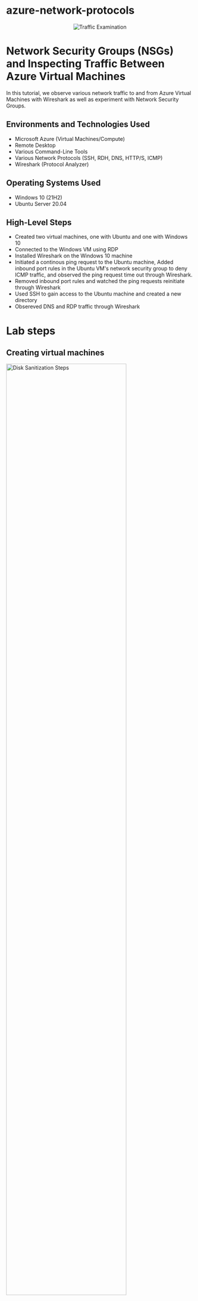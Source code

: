 # azure-network-protocols

<p align="center">
<img src="https://i.imgur.com/Ua7udoS.png" alt="Traffic Examination"/>
</p>

<h1>Network Security Groups (NSGs) and Inspecting Traffic Between Azure Virtual Machines</h1>
In this tutorial, we observe various network traffic to and from Azure Virtual Machines with Wireshark as well as experiment with Network Security Groups. <br />



<h2>Environments and Technologies Used</h2>

- Microsoft Azure (Virtual Machines/Compute)
- Remote Desktop
- Various Command-Line Tools
- Various Network Protocols (SSH, RDH, DNS, HTTP/S, ICMP)
- Wireshark (Protocol Analyzer)

<h2>Operating Systems Used </h2>

- Windows 10 (21H2)
- Ubuntu Server 20.04

<h2>High-Level Steps</h2>

- Created two virtual machines, one with Ubuntu and one with Windows 10
- Connected to the Windows VM using RDP
- Installed Wireshark on the Windows 10 machine
- Initiated a continous ping request to the Ubuntu machine, Added inbound port rules in the Ubuntu VM's network security group to deny ICMP traffic, and observed the ping request time out through Wireshark.
- Removed inbound port rules and watched the ping requests reinitiate through Wireshark
- Used SSH to gain access to the Ubuntu machine and created a new directory
- Obsereved DNS and RDP traffic through Wireshark

<h1>Lab steps </h1>
<h2>Creating virtual machines</h2>
<p>
<img src="https://i.imgur.com/YK94SIh.png" height="80%" width="80%" alt="Disk Sanitization Steps"/>
</p>
<p>
I created two virtual machines to monitor traffic between eachother. The first virtual machine was a windows 10 machine and the second virtual machine was a linux machine. I used RDP(Remote Desktop Protocol) and SSH(Secure Shell) to communicate between the two machines.
</p>
<br />

<h2>Setting up environment </h2>
<p>
I used Wireshark to monitor traffic to monitor packets. For example, I used the ICMP(Internet Control Message Protocol) to monitor echo requests between both of my machines.
</p>
<br />

<p>
<img src="https://i.imgur.com/SDL7FsW.png" height="80%" width="80%" alt="Disk Sanitization Steps"/>
</p>
<br />
<h2>Blocking ports wiht Azure firewall</h2>
<p>
The next step of my project was to block contious echo requests through Azure firewall. I did this by going to the Networking section of my second virtual machine which enabled me to change the inbound port rules for my machine. When changing the inbound port rules you are also able to change the priority of the rule which determines which rules are processed first.
</p>
<img src="https://i.imgur.com/vbtVvOi.png" width="80%" alt="Disk Sanitization Steps"/>
<br />
<h2>Other port practice</h2>
<h3>Connecting with SSH</h3>
<img src="https://i.imgur.com/4RHnH8G.png" width="80%" alt="Disk Sanitization Steps"/>
<h3>DNS traffic monitoring</h3>
<img src="https://i.imgur.com/UB7QZNv.png" width="80%" alt="dns"/>
<br />

<p>
</p>
